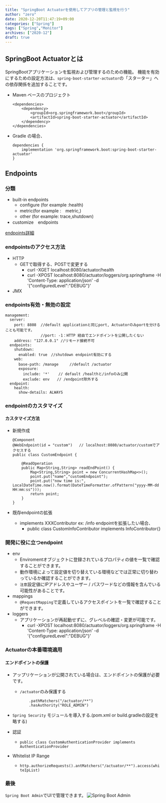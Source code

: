```yaml
---
title: "SpringBoot Actuatorを使用してアプリの管理と監視を行う"
author: "zero"
date: 2020-12-20T11:47:19+09:00
categories: ["Spring"]
tags: ["Spring","Monitor"]
archives: ["2020-12"]
draft: true
---
```


## SpringBoot Actuatorとは

SpringBootアプリケーションを監視および管理するのための機能。
機能を有効にするための設定方法は、`spring-boot-starter-actuator`の「スターター」への依存関係を追加することです。
<!--more-->

* Maven ベースのプロジェクト

    ```code
    <dependencies>
        <dependency>
            <groupId>org.springframework.boot</groupId>
            <artifactId>spring-boot-starter-actuator</artifactId>
        </dependency>
    </dependencies>
    ```

* Gradle の場合、

    ```code
    dependencies {
        implementation 'org.springframework.boot:spring-boot-starter-actuator'
    }
    ```

## Endpoints

### 分類

* built-in endpoints
  * configure (for example :health)
  * metric(for example :　metric,)
  * other (for example: trace,shutdown)
* customize　endpoints

[endpoints詳細](https://docs.spring.io/spring-boot/docs/current/reference/html/production-ready-features.html)

### endpointsのアクセス方法

* HTTP
  * GETで取得する、POSTで変更する
    * curl -XGET localhost:8080/actuator/health
    * curl -XPOST localhost:8080/actuator/loggers/org.springframe -H 'Content-Type: application/json' -d '{"configuredLevel":"DEBUG"}'
* JMX

### endpoints有効・無効の設定

```code
management:
  server:
    port: 8808  //default applicationと同じport, Actuatorのみportを分けることも可能です。　
                //port: -1：HTTP 経由でエンドポイントを公開したくない
    address: "127.0.0.1" //リモード接続不可
  endpoints:
    shutdown:
      enabled: true　//shutdown endpoint有効にする
    web:
      base-path: /manage　　　//default /actuator
      exposure:
        include: '*'    // default /healthと/infoのみ公開
        exclude: env　　// /endpoint除外する
  endpoint:
    health:
      show-details: ALWAYS
```

### endpointのカスタマイズ

#### カスタマイズ方法

* 新規作成

  ```code
  @Component
  @WebEndpoint(id = "custom")   // localhost:8080/actuator/customでアクセスする
  public class CustomEndpoint {

      @ReadOperation
      public Map<String,String> readEndPoint() {
          Map<String,String> point = new ConcurrentHashMap<>();
          point.put("name","customEndpoint");
          point.put("now time is:", LocalDateTime.now().format(DateTimeFormatter.ofPattern("yyyy-MM-dd HH:mm:ss")));
          return point;
      }
  }
  ```

* 既存endpointの拡張
  * implements XXXContributor ex: /info endpointを拡張したい場合、
    * public class CustomInfoContributor implements InfoContributor{}

### 開発に役に立つendpoint

* env
  * Enviromentオブジェクトに登録されているプロパティの値を一覧で確認することができます。
  * 動作環境によって設定値を切り替えている環境などでは正常に切り替わっているか確認することができます。
  * `注意`設定値にIPアドレスやユーザー / パスワードなどの情報を含んでいる可能性があることです。
* mappings
  * `@RequestMapping`で定義しているアクセスポイントを一覧で確認することができます。
* loggers
  * アプリケーションが再起動せずに、グレベルの確認・変更が可能です。
    * curl -XPOST localhost:8080/actuator/loggers/org.springframe -H 'Content-Type: application/json' -d '{"configuredLevel":"DEBUG"}'

### Actuatorの本番環境適用

#### エンドポイントの保護

* アップリケーションが公開されている場合は、エンドポイントの保護が必要です。
  * `/actuator`のみ保護する

    ```code
        .pathMatchers("/actuator/**")
        .hasAuthority("ROLE_ADMIN")
    ```

* `Spring Security` モジュールを導入する.(pom.xml or build.gradleの設定を略する)
* 認証
  * `public class CustomAuthenticationProvider implements AuthenticationProvider`
* Whitelist IP Range
  * `http.authorizeRequests().antMatchers("/actuator/**").access(whiteIpList)`

### 最後

`Spring Boot Admin`でUIで管理できます。
![Spring Boot Admin](/images/spring-boot-admin.png)
